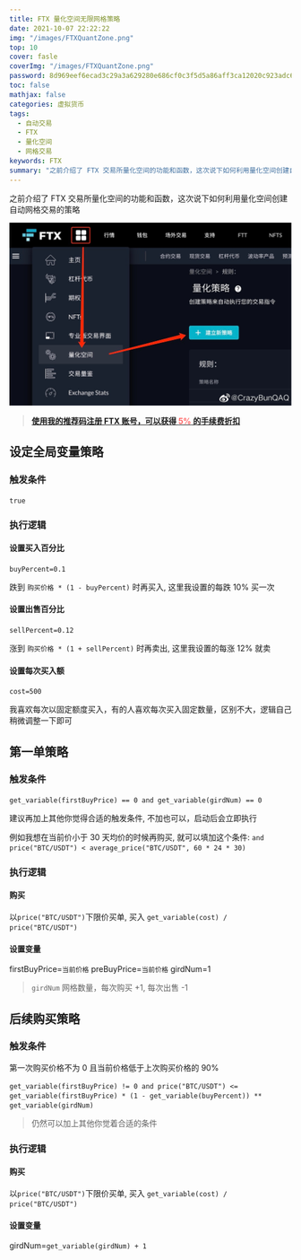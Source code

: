 ```yaml
---
title: FTX 量化空间无限网格策略
date: 2021-10-07 22:22:22
img: "/images/FTXQuantZone.png"
top: 10
cover: fasle
coverImg: "/images/FTXQuantZone.png"
password: 8d969eef6ecad3c29a3a629280e686cf0c3f5d5a86aff3ca12020c923adc6c92
toc: false
mathjax: false
categories: 虚拟货币
tags:
  - 自动交易
  - FTX
  - 量化空间
  - 网格交易
keywords: FTX
summary: "之前介绍了 FTX 交易所量化空间的功能和函数，这次说下如何利用量化空间创建自动网格交易的策略"
---
```


之前介绍了 FTX 交易所量化空间的功能和函数，这次说下如何利用量化空间创建自动网格交易的策略

![创建策略](/images/FTXCreateStrategy.jpg)

> [**使用我的推荐码注册 FTX 账号，可以获得 <font color="#FF6666">5%</font> 的手续费折扣**](https://ftx.com/#a=38135782)

<!--more-->

## 设定全局变量策略

### 触发条件

`true`

### 执行逻辑

#### 设置买入百分比

`buyPercent=0.1`

跌到 `购买价格 * (1 - buyPercent)` 时再买入, 这里我设置的每跌 10% 买一次

#### 设置出售百分比

`sellPercent=0.12`

涨到 `购买价格 * (1 + sellPercent)` 时再卖出, 这里我设置的每涨 12% 就卖

#### 设置每次买入额

`cost=500`

我喜欢每次以固定额度买入，有的人喜欢每次买入固定数量，区别不大，逻辑自己稍微调整一下即可

## 第一单策略

### 触发条件

`get_variable(firstBuyPrice) == 0 and get_variable(girdNum) == 0`

建议再加上其他你觉得合适的触发条件, 不加也可以，启动后会立即执行

例如我想在当前价小于 30 天均价的时候再购买, 就可以填加这个条件: `and price("BTC/USDT") < average_price("BTC/USDT", 60 * 24 * 30)`

### 执行逻辑

#### 购买

以`price("BTC/USDT")`下限价买单, 买入 `get_variable(cost) / price("BTC/USDT")`

#### 设置变量

firstBuyPrice=`当前价格`
preBuyPrice=`当前价格`
girdNum=1

> `girdNum` 网格数量，每次购买 +1, 每次出售 -1

## 后续购买策略

### 触发条件

第一次购买价格不为 0 且当前价格低于上次购买价格的 90%

`get_variable(firstBuyPrice) != 0 and price("BTC/USDT") <= get_variable(firstBuyPrice) * (1 - get_variable(buyPercent)) ** get_variable(girdNum)`

> 仍然可以加上其他你觉着合适的条件

### 执行逻辑

#### 购买

以`price("BTC/USDT")`下限价买单, 买入 `get_variable(cost) / price("BTC/USDT")`

<!-- 不可用 usdt == 0 -->

#### 设置变量

girdNum=`get_variable(girdNum) + 1`
